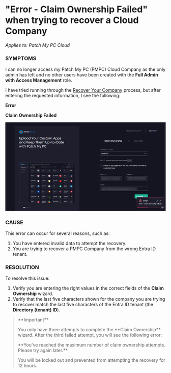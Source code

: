 # "Error - Claim Ownership Failed" when trying to recover a Cloud Company

_Applies to: Patch My PC Cloud_

### SYMPTOMS

I can no longer access my Patch My PC (PMPC) Cloud Company as the only admin has left and no other users have been created with the **Full Admin with Access Management** role.

I have tried running through the [Recover Your Company](../../cloud-administration/manage-your-cloud-company/recover-your-cloud-company.md) process, but after entering the requested information, I see the following:

**Error**

**Claim Ownership Failed**

!["Error - Claim Ownership Failed"](/_images/image-(1959).png "“Error - Claim Ownership Failed”")

### CAUSE

This error can occur for several reasons, such as:

1. You have entered invalid data to attempt the recovery.
2. You are trying to recover a PMPC Company from the wrong Entra ID tenant.

### RESOLUTION

To resolve this issue:

1. Verify you are entering the right values in the correct fields of the **Claim Ownership** wizard.
2. Verify that the last five characters shown for the company you are trying to recover match the last five characters of the Entra ID tenant (the **Directory (tenant) ID**).

<blockquote class="wp-block-quote">
<p>**Important**</p>
<p>You only have three attempts to complete the **Claim Ownership** wizard. After the third failed attempt, you will see the following error:</p>
<p>**You've reached the maximum number of claim ownership attempts. Please try again later.**</p>
<p>You will be locked out and prevented from attempting the recovery for 12 hours.</p>
</blockquote>